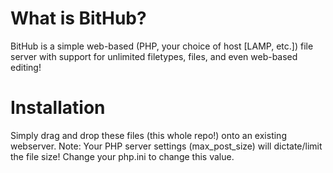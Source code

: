 # What is BitHub?
BitHub is a simple web-based (PHP, your choice of host [LAMP, etc.]) file server with support for unlimited filetypes, files, and even web-based editing! 

# Installation
Simply drag and drop these files (this whole repo!) onto an existing webserver.
Note: Your PHP server settings (max_post_size) will dictate/limit the file size! Change your php.ini to change this value.



